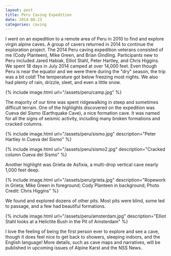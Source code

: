 ```yaml
---
layout: post
title: Peru Caving Expedition
date: 2014-08-23
categories: caving
---
```


I went on an expedition to a remote area of Peru in 2010 to find and explore
virgin alpine caves. A group of cavers returned in 2014 to continue the
exploration project. The 2014 Peru caving expedition veterans consisted of me
(Cody Planteen), Mike Green, and Brian Gindling. Participants new to Peru
included Jared Habiak, Elliot Stahl, Peter Hartley, and Chris Higgins. We spent
18 days in July 2014 camped at over 14,000 feet. Even though Peru is near the
equator and we were there during the "dry" season, the trip was a bit cold! The
temperature got below freezing most nights. We also had plenty of rain,
drizzle, sleet, and even a little snow.

{% include image.html url="/assets/peru/camp.jpg" %}

The majority of our time was spent ridgewalking in steep and sometimes
difficult terrain. One of the highlights discovered on the expedition was Cueva
del Sismo (Earthquake Cave), a nice formation cave. It was named for all the
signs of seismic activity, including many broken formations and cracked
columns.

{% include image.html url="/assets/peru/sismo.jpg" description="Peter Hartley in Cueva del Sismo" %}

{% include image.html url="/assets/peru/sismo2.jpg" description="Cracked column Cueva del Sismo" %}

Another highlight was Grieta de Asfixia, a multi-drop vertical cave nearly
1,000 feet deep.

{% include image.html url="/assets/peru/grieta.jpg" description="Ropework in Grieta; Mike Green in foreground; Cody Planteen in background; Photo Credit: Chris Higgins" %}

We found and explored dozens of other pits. Most pits were blind, some led to
passage, and a few had beautiful formations.

{% include image.html url="/assets/peru/amsterdam.jpg" description="Elliot Stahl looks at a Helictite Bush in the Pit of Amsterdam" %}

I love the feeling of being the first person ever to explore and see a cave,
though it does feel nice to get back to showers, sleeping indoors, and the
English language! More details, such as cave maps and narratives, will be
published in upcoming issues of Alpine Karst and the NSS News.
